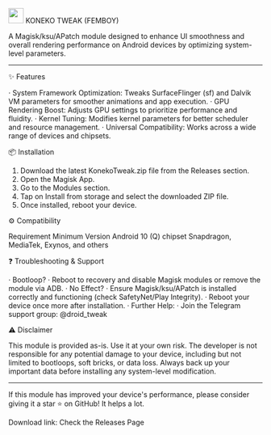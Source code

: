 <img src="https://img.icons8.com/fluency/48/000000/cat.png" width="30" height="30" /> KONEKO TWEAK (FEMBOY)

A Magisk/ksu/APatch module designed to enhance UI smoothness and overall rendering performance on Android devices by optimizing system-level parameters.

---

✨ Features

· System Framework Optimization: Tweaks SurfaceFlinger (sf) and Dalvik VM parameters for smoother animations and app execution.
· GPU Rendering Boost: Adjusts GPU settings to prioritize performance and fluidity.
· Kernel Tuning: Modifies kernel parameters for better scheduler and resource management.
· Universal Compatibility: Works across a wide range of devices and chipsets.

📦 Installation

1. Download the latest KonekoTweak.zip file from the Releases section.
2. Open the Magisk App.
3. Go to the Modules section.
4. Tap on Install from storage and select the downloaded ZIP file.
5. Once installed, reboot your device.

⚙️ Compatibility

Requirement Minimum Version
Android 10 (Q)
chipset Snapdragon, MediaTek, Exynos, and others

❓ Troubleshooting & Support

· Bootloop?
  · Reboot to recovery and disable Magisk modules or remove the module via ADB.
· No Effect?
  · Ensure Magisk/ksu/APatch is installed correctly and functioning (check SafetyNet/Play Integrity).
  · Reboot your device once more after installation.
· Further Help:
  · Join the Telegram support group: @droid_tweak

⚠️ Disclaimer

This module is provided as-is. Use it at your own risk. The developer is not responsible for any potential damage to your device, including but not limited to bootloops, soft bricks, or data loss. Always back up your important data before installing any system-level modification.

---

If this module has improved your device's performance, please consider giving it a star ⭐ on GitHub! It helps a lot.

Download link: Check the Releases Page
